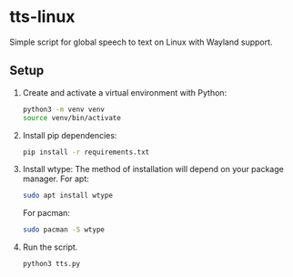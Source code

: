 # tts-linux

Simple script for global speech to text on Linux with Wayland support.

## Setup

1. Create and activate a virtual environment with Python:

    ```bash
    python3 -m venv venv
    source venv/bin/activate
    ```

2. Install pip dependencies:
    ```bash
    pip install -r requirements.txt
    ```

3. Install wtype:
    The method of installation will depend on your package manager. 
    For apt:
    ```bash
    sudo apt install wtype
    ```
    For pacman:
    ```bash
    sudo pacman -S wtype
    ```
4. Run the script.
    ```
    python3 tts.py
    ``` 
